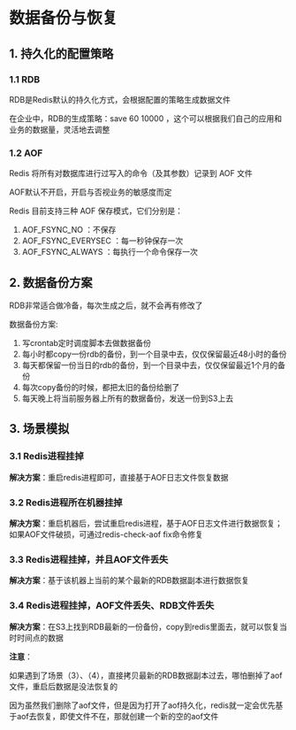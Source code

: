 # 数据备份与恢复

## 1. 持久化的配置策略

### 1.1 RDB

RDB是Redis默认的持久化方式，会根据配置的策略生成数据文件

在企业中，RDB的生成策略：save 60 10000 ，这个可以根据我们自己的应用和业务的数据量，灵活地去调整

### 1.2 AOF

Redis 将所有对数据库进行过写入的命令（及其参数）记录到 AOF 文件

AOF默认不开启，开启与否视业务的敏感度而定

Redis 目前支持三种 AOF 保存模式，它们分别是：
 1. AOF_FSYNC_NO ：不保存
 2. AOF_FSYNC_EVERYSEC ：每一秒钟保存一次
 3. AOF_FSYNC_ALWAYS ：每执行一个命令保存一次
 
 ## 2. 数据备份方案

RDB非常适合做冷备，每次生成之后，就不会再有修改了

数据备份方案:
 1. 写crontab定时调度脚本去做数据备份
 2. 每小时都copy一份rdb的备份，到一个目录中去，仅仅保留最近48小时的备份
 3. 每天都保留一份当日的rdb的备份，到一个目录中去，仅仅保留最近1个月的备份
 4. 每次copy备份的时候，都把太旧的备份给删了
 5. 每天晚上将当前服务器上所有的数据备份，发送一份到S3上去

## 3. 场景模拟

### 3.1 Redis进程挂掉

**解决方案**：重启redis进程即可，直接基于AOF日志文件恢复数据

### 3.2 Redis进程所在机器挂掉

**解决方案**：重启机器后，尝试重启redis进程，基于AOF日志文件进行数据恢复；如果AOF文件破损，可通过redis-check-aof fix命令修复

### 3.3 Redis进程挂掉，并且AOF文件丢失

**解决方案**：基于该机器上当前的某个最新的RDB数据副本进行数据恢复

### 3.4 Redis进程挂掉，AOF文件丢失、RDB文件丢失

**解决方案**：在S3上找到RDB最新的一份备份，copy到redis里面去，就可以恢复当时时间点的数据

**注意**：

如果遇到了场景（3）、（4），直接拷贝最新的RDB数据副本过去，哪怕删掉了aof文件，重启后数据是没法恢复的

因为虽然我们删除了aof文件，但是因为打开了aof持久化，redis就一定会优先基于aof去恢复，即使文件不在，那就创建一个新的空的aof文件

